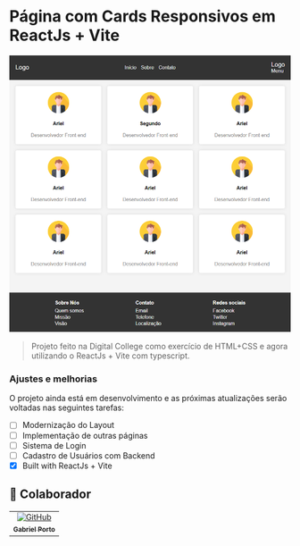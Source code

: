 # Página com Cards Responsivos em ReactJs + Vite

<img src="image.png" alt="Index">

> Projeto feito na Digital College como exercício de HTML+CSS e agora utilizando o ReactJs + Vite com typescript.

### Ajustes e melhorias

O projeto ainda está em desenvolvimento e as próximas atualizações serão voltadas nas seguintes tarefas:

- [ ] Modernização do Layout
- [ ] Implementação de outras páginas
- [ ] Sistema de Login
- [ ] Cadastro de Usuários com Backend
- [x] Built with ReactJs + Vite

## 🤝 Colaborador

<table>
  <tr>
    <td align="center">
      <a href="#" title="defina o titulo do link">
        <img src="https://avatars3.githubusercontent.com/u/31936044" width="100px;" alt="GitHub"/><br>
        <sub>
          <b>Gabriel Porto</b>
        </sub>
      </a>
    </td>
  </tr>
</table>
